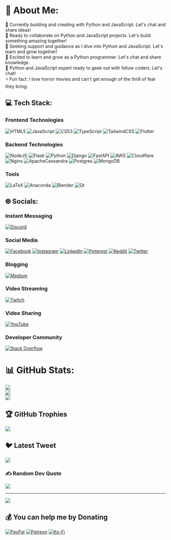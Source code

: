 # 💫 About Me:

🔭 Currently building and creating with Python and JavaScript. Let's chat and share ideas!<br>👯 Ready to collaborate on Python and JavaScript projects. Let's build something amazing together!<br>🤝 Seeking support and guidance as I dive into Python and JavaScript. Let's learn and grow together!<br>🌱 Excited to learn and grow as a Python programmer. Let's chat and share knowledge.<br>💬 Python and JavaScript expert ready to geek out with fellow coders. Let's chat!<br>⚡ Fun fact: I love horror movies and can't get enough of the thrill of fear they bring.

## 💻 Tech Stack:

### Frontend Technologies

![HTML5](https://img.shields.io/badge/html5-%23E34F26.svg?style=flat-square&logo=html5&logoColor=white)
![JavaScript](https://img.shields.io/badge/javascript-%23323330.svg?style=flat-square&logo=javascript&logoColor=%23F7DF1E)
![CSS3](https://img.shields.io/badge/css3-%231572B6.svg?style=flat-square&logo=css3&logoColor=white)
![TypeScript](https://img.shields.io/badge/typescript-%23007ACC.svg?style=flat-square&logo=typescript&logoColor=white)
![TailwindCSS](https://img.shields.io/badge/tailwindcss-%2338B2AC.svg?style=flat-square&logo=tailwind-css&logoColor=white)
![Flutter](https://img.shields.io/badge/Flutter-%2302569B.svg?style=flat-square&logo=Flutter&logoColor=white)

### Backend Technologies

![NodeJS](https://img.shields.io/badge/node.js-6DA55F?style=flat-square&logo=node.js&logoColor=white)
![Flask](https://img.shields.io/badge/flask-%23000.svg?style=flat-square&logo=flask&logoColor=white)
![Python](https://img.shields.io/badge/python-3670A0?style=flat-square&logo=python&logoColor=ffdd54)
![Django](https://img.shields.io/badge/django-%23092E20.svg?style=flat-square&logo=django&logoColor=white)
![FastAPI](https://img.shields.io/badge/FastAPI-005571?style=flat-square&logo=fastapi)
![AWS](https://img.shields.io/badge/AWS-%23FF9900.svg?style=flat-square&logo=amazon-aws&logoColor=white)
![Cloudflare](https://img.shields.io/badge/Cloudflare-F38020?style=flat-square&logo=Cloudflare&logoColor=white)
![Nginx](https://img.shields.io/badge/nginx-%23009639.svg?style=flat-square&logo=nginx&logoColor=white)
![ApacheCassandra](https://img.shields.io/badge/cassandra-%231287B1.svg?style=flat-square&logo=apache-cassandra&logoColor=white)
![Postgres](https://img.shields.io/badge/postgres-%23316192.svg?style=flat-square&logo=postgresql&logoColor=white)
![MongoDB](https://img.shields.io/badge/MongoDB-%234ea94b.svg?style=flat-square&logo=mongodb&logoColor=white)

### Tools

![LaTeX](https://img.shields.io/badge/latex-%23008080.svg?style=flat-square&logo=latex&logoColor=white)
![Anaconda](https://img.shields.io/badge/Anaconda-%2344A833.svg?style=flat-square&logo=anaconda&logoColor=white)
![Blender](https://img.shields.io/badge/blender-%23F5792A.svg?style=flat-square&logo=blender&logoColor=white)
![Qt](https://img.shields.io/badge/Qt-%23217346.svg?style=flat-square&logo=Qt&logoColor=white)

## 🌐 Socials:

### Instant Messaging

[![Discord](https://img.shields.io/badge/Discord-%237289DA.svg?logo=discord&logoColor=white)](https://discord.gg/qQY5nN4xFs)

### Social Media

[![Facebook](https://img.shields.io/badge/Facebook-%231877F2.svg?logo=Facebook&logoColor=white)](https://facebook.com/AlzyWelzyy) [![Instagram](https://img.shields.io/badge/Instagram-%23E4405F.svg?logo=Instagram&logoColor=white)](https://instagram.com/alzy.welzy) [![LinkedIn](https://img.shields.io/badge/LinkedIn-%230077B5.svg?logo=linkedin&logoColor=white)](https://linkedin.com/in/in/manvendrarajpoot/) [![Pinterest](https://img.shields.io/badge/Pinterest-%23E60023.svg?logo=Pinterest&logoColor=white)](https://pinterest.com/welzyalzy) [![Reddit](https://img.shields.io/badge/Reddit-%23FF4500.svg?logo=Reddit&logoColor=white)](https://reddit.com/user/AlzyWelzyy) [![Twitter](https://img.shields.io/badge/Twitter-%231DA1F2.svg?logo=Twitter&logoColor=white)](https://twitter.com/AlzyWelzy)

### Blogging

[![Medium](https://img.shields.io/badge/Medium-12100E?logo=medium&logoColor=white)](https://medium.com/@@AlzyWelzy)

### Video Streaming

[![Twitch](https://img.shields.io/badge/Twitch-%239146FF.svg?logo=Twitch&logoColor=white)](https://twitch.tv/alzywelzy)

### Video Sharing

[![YouTube](https://img.shields.io/badge/YouTube-%23FF0000.svg?logo=YouTube&logoColor=white)](https://youtube.com/@AlzyWelzy)

### Developer Community

[![Stack Overflow](https://img.shields.io/badge/-Stackoverflow-FE7A16?logo=stack-overflow&logoColor=white)](https://stackoverflow.com/users/18848777)

# 📊 GitHub Stats:

![](https://github-readme-stats.vercel.app/api?username=AlzyWelzy&theme=default&hide_border=false&include_all_commits=true&count_private=true)<br/>
![](https://github-readme-streak-stats.herokuapp.com/?user=AlzyWelzy&theme=default&hide_border=false)<br/>
![](https://github-readme-stats.vercel.app/api/top-langs/?username=AlzyWelzy&theme=default&hide_border=false&include_all_commits=true&count_private=true&layout=compact)

## 🏆 GitHub Trophies

![](https://github-profile-trophy.vercel.app/?username=AlzyWelzy&theme=flat&no-frame=false&no-bg=false&margin-w=4)

## 🐦 Latest Tweet

[![](https://gtce.itsvg.in/api?username=AlzyWelzy)](https://github.com/VishwaGauravIn/github-twitter-card-embed)

### ✍️ Random Dev Quote

![](https://quotes-github-readme.vercel.app/api?type=horizontal&theme=light)

<!-- ### 😂 Random Dev Meme
<img src="https://random-memer.herokuapp.com/" width="512px"/> -->

---

[![](https://visitcount.itsvg.in/api?id=AlzyWelzy&icon=2&color=0)](https://visitcount.itsvg.in)

## 💰 You can help me by Donating

[![PayPal](https://img.shields.io/badge/PayPal-00457C?style=for-the-badge&logo=paypal&logoColor=white)](https://paypal.me/AlzyWelzy) [![Patreon](https://img.shields.io/badge/Patreon-F96854?style=for-the-badge&logo=patreon&logoColor=white)](https://patreon.com/ALzyWelzy) [![Ko-Fi](https://img.shields.io/badge/Ko--fi-F16061?style=for-the-badge&logo=ko-fi&logoColor=white)](https://ko-fi.com/AlzyWelzy)
